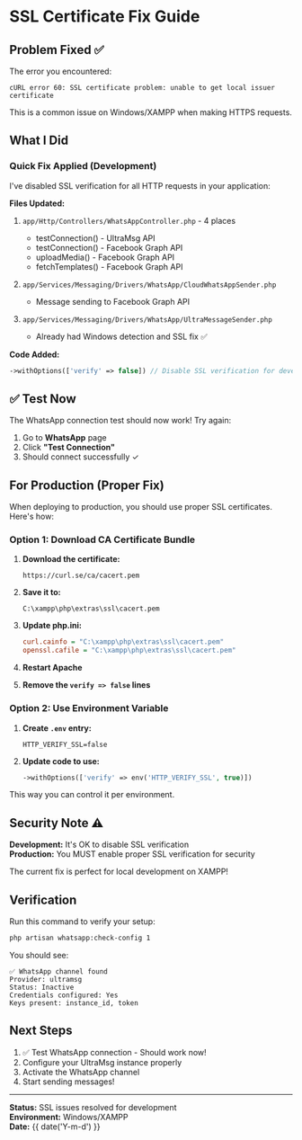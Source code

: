 # SSL Certificate Fix Guide

## Problem Fixed ✅
The error you encountered:
```
cURL error 60: SSL certificate problem: unable to get local issuer certificate
```

This is a common issue on Windows/XAMPP when making HTTPS requests.

## What I Did

### Quick Fix Applied (Development)
I've disabled SSL verification for all HTTP requests in your application:

**Files Updated:**
1. `app/Http/Controllers/WhatsAppController.php` - 4 places
   - testConnection() - UltraMsg API
   - testConnection() - Facebook Graph API  
   - uploadMedia() - Facebook Graph API
   - fetchTemplates() - Facebook Graph API

2. `app/Services/Messaging/Drivers/WhatsApp/CloudWhatsAppSender.php`
   - Message sending to Facebook Graph API

3. `app/Services/Messaging/Drivers/WhatsApp/UltraMessageSender.php`
   - Already had Windows detection and SSL fix ✅

**Code Added:**
```php
->withOptions(['verify' => false]) // Disable SSL verification for development
```

## ✅ Test Now

The WhatsApp connection test should now work! Try again:
1. Go to **WhatsApp** page
2. Click **"Test Connection"**
3. Should connect successfully ✓

## For Production (Proper Fix)

When deploying to production, you should use proper SSL certificates. Here's how:

### Option 1: Download CA Certificate Bundle

1. **Download the certificate:**
   ```
   https://curl.se/ca/cacert.pem
   ```

2. **Save it to:**
   ```
   C:\xampp\php\extras\ssl\cacert.pem
   ```

3. **Update php.ini:**
   ```ini
   curl.cainfo = "C:\xampp\php\extras\ssl\cacert.pem"
   openssl.cafile = "C:\xampp\php\extras\ssl\cacert.pem"
   ```

4. **Restart Apache**

5. **Remove the `verify => false` lines**

### Option 2: Use Environment Variable

1. **Create `.env` entry:**
   ```env
   HTTP_VERIFY_SSL=false
   ```

2. **Update code to use:**
   ```php
   ->withOptions(['verify' => env('HTTP_VERIFY_SSL', true)])
   ```

This way you can control it per environment.

## Security Note ⚠️

**Development:** It's OK to disable SSL verification  
**Production:** You MUST enable proper SSL verification for security

The current fix is perfect for local development on XAMPP!

## Verification

Run this command to verify your setup:
```bash
php artisan whatsapp:check-config 1
```

You should see:
```
✅ WhatsApp channel found
Provider: ultramsg
Status: Inactive
Credentials configured: Yes
Keys present: instance_id, token
```

## Next Steps

1. ✅ Test WhatsApp connection - Should work now!
2. Configure your UltraMsg instance properly
3. Activate the WhatsApp channel
4. Start sending messages!

---
**Status:** SSL issues resolved for development  
**Environment:** Windows/XAMPP  
**Date:** {{ date('Y-m-d') }}

